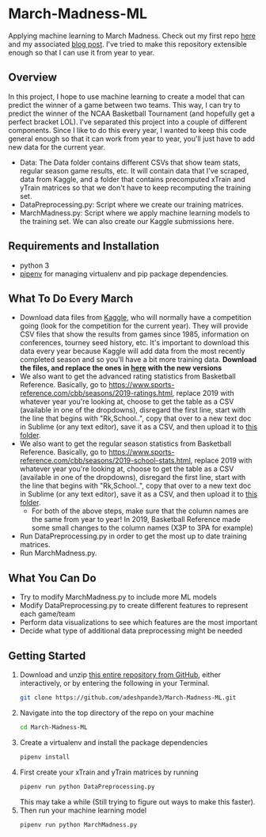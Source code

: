 # March-Madness-ML

Applying machine learning to March Madness. Check out my first repo [here](https://github.com/adeshpande3/March-Madness-2017) and my associated [blog post](https://adeshpande3.github.io/adeshpande3.github.io/Applying-Machine-Learning-to-March-Madness). I've tried to make this repository extensible enough so that I can use it from year to year. 

## Overview

In this project, I hope to use machine learning to create a model that can predict the winner of a game between two teams. This way, I can try to predict the winner of the NCAA Basketball Tournament (and hopefully get a perfect bracket LOL). I've separated this project into a couple of different components. Since I like to do this every year, I wanted to keep this code general enough so that it can work from year to year, you'll just have to add new data for the current year. 

* Data: The Data folder contains different CSVs that show team stats, regular season game results, etc. It will contain data that I've scraped, data from Kaggle, and a folder that contains precomputed xTrain and yTrain matrices so that we don't have to keep recomputing the training set. 
* DataPreprocessing.py: Script where we create our training matrices. 
* MarchMadness.py: Script where we apply machine learning models to the training set. We can also create our Kaggle submissions here. 

## Requirements and Installation

* python 3
* [pipenv](https://pipenv.readthedocs.io/en/latest/) for managing virtualenv and pip package dependencies.

## What To Do Every March
* Download data files from [Kaggle](https://www.kaggle.com/c/mens-machine-learning-competition-2019), who will normally have a competition going (look for the competition for the current year). They will provide CSV files that show the results from games since 1985, information on conferences, tourney seed history, etc. It's important to download this data every year because Kaggle will add data from the most recently completed season and so you'll have a bit more training data. **Download the files, and replace the ones in [here](https://github.com/adeshpande3/March-Madness-ML/tree/master/Data/KaggleData) with the new versions**
* We also want to get the advanced rating statistics from Basketball Reference. Basically, go to https://www.sports-reference.com/cbb/seasons/2019-ratings.html, replace 2019 with whatever year you're looking at, choose to get the table as a CSV (available in one of the dropdowns), disregard the first line, start with the line that begins with "Rk,School..", copy that over to a new text doc in Sublime (or any text editor), save it as a CSV, and then upload it to [this folder](https://github.com/adeshpande3/March-Madness-ML/tree/master/Data/RatingStats).
* We also want to get the regular season statistics from Basketball Reference. Basically, go to https://www.sports-reference.com/cbb/seasons/2019-school-stats.html, replace 2019 with whatever year you're looking at, choose to get the table as a CSV (available in one of the dropdowns), disregard the first line, start with the line that begins with "Rk,School..", copy that over to a new text doc in Sublime (or any text editor), save it as a CSV, and then upload it to [this folder](https://github.com/adeshpande3/March-Madness-ML/tree/master/Data/RegSeasonStats).
    * For both of the above steps, make sure that the column names are the same from year to year! In 2019, Basketball Reference made some small changes to the column names (X3P to 3PA for example)
* Run DataPreprocessing.py in order to get the most up to date training matrices.
* Run MarchMadness.py. 

## What You Can Do
* Try to modify MarchMadness.py to include more ML models
* Modify DataPreprocessing.py to create different features to represent each game/team
* Perform data visualizations to see which features are the most important
* Decide what type of additional data preprocessing might be needed

## Getting Started
1. Download and unzip [this entire repository from GitHub](https://github.com/adeshpande3/March-Madness-2018), either interactively, or by entering the following in your Terminal.
    ```bash
    git clone https://github.com/adeshpande3/March-Madness-ML.git
    ```
2. Navigate into the top directory of the repo on your machine
    ```bash
    cd March-Madness-ML
    ```
3. Create a virtualenv and install the package dependencies
    ```bash
    pipenv install
    ```
4. First create your xTrain and yTrain matrices by running 
    ```bash
    pipenv run python DataPreprocessing.py
    ```
   This may take a while (Still trying to figure out ways to make this faster).
5. Then run your machine learning model  
    ```bash
    pipenv run python MarchMadness.py
    ```
